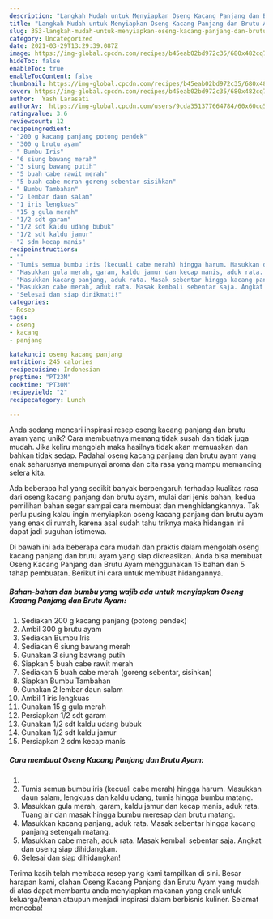 ```yaml
---
description: "Langkah Mudah untuk Menyiapkan Oseng Kacang Panjang dan Brutu Ayam, Lezat Sekali"
title: "Langkah Mudah untuk Menyiapkan Oseng Kacang Panjang dan Brutu Ayam, Lezat Sekali"
slug: 353-langkah-mudah-untuk-menyiapkan-oseng-kacang-panjang-dan-brutu-ayam-lezat-sekali
category: Uncategorized
date: 2021-03-29T13:29:39.087Z
image: https://img-global.cpcdn.com/recipes/b45eab02bd972c35/680x482cq70/oseng-kacang-panjang-dan-brutu-ayam-foto-resep-utama.jpg
hideToc: false
enableToc: true
enableTocContent: false
thumbnail: https://img-global.cpcdn.com/recipes/b45eab02bd972c35/680x482cq70/oseng-kacang-panjang-dan-brutu-ayam-foto-resep-utama.jpg
cover: https://img-global.cpcdn.com/recipes/b45eab02bd972c35/680x482cq70/oseng-kacang-panjang-dan-brutu-ayam-foto-resep-utama.jpg
author:  Yash Larasati
authorAv:  https://img-global.cpcdn.com/users/9cda351377664784/60x60cq50/avatar.jpg
ratingvalue: 3.6
reviewcount: 12
recipeingredient:
- "200 g kacang panjang potong pendek"
- "300 g brutu ayam"
- " Bumbu Iris"
- "6 siung bawang merah"
- "3 siung bawang putih"
- "5 buah cabe rawit merah"
- "5 buah cabe merah goreng sebentar sisihkan"
- " Bumbu Tambahan"
- "2 lembar daun salam"
- "1 iris lengkuas"
- "15 g gula merah"
- "1/2 sdt garam"
- "1/2 sdt kaldu udang bubuk"
- "1/2 sdt kaldu jamur"
- "2 sdm kecap manis"
recipeinstructions:
- ""
- "Tumis semua bumbu iris (kecuali cabe merah) hingga harum. Masukkan daun salam, lengkuas dan kaldu udang, tumis hingga bumbu matang."
- "Masukkan gula merah, garam, kaldu jamur dan kecap manis, aduk rata. Tuang air dan masak hingga bumbu meresap dan brutu matang."
- "Masukkan kacang panjang, aduk rata. Masak sebentar hingga kacang panjang setengah matang."
- "Masukkan cabe merah, aduk rata. Masak kembali sebentar saja. Angkat dan oseng siap dihidangkan."
- "Selesai dan siap dinikmati!"
categories:
- Resep
tags:
- oseng
- kacang
- panjang

katakunci: oseng kacang panjang 
nutrition: 245 calories
recipecuisine: Indonesian
preptime: "PT23M"
cooktime: "PT30M"
recipeyield: "2"
recipecategory: Lunch

---
```



Anda sedang mencari inspirasi resep oseng kacang panjang dan brutu ayam yang unik? Cara membuatnya memang tidak susah dan tidak juga mudah. Jika keliru mengolah maka hasilnya tidak akan memuaskan dan bahkan tidak sedap. Padahal oseng kacang panjang dan brutu ayam yang enak seharusnya mempunyai aroma dan cita rasa yang mampu memancing selera kita.




Ada beberapa hal yang sedikit banyak berpengaruh terhadap kualitas rasa dari oseng kacang panjang dan brutu ayam, mulai dari jenis bahan, kedua pemilihan bahan segar sampai cara membuat dan menghidangkannya. Tak perlu pusing kalau ingin menyiapkan oseng kacang panjang dan brutu ayam yang enak di rumah, karena asal sudah tahu triknya maka hidangan ini dapat jadi suguhan istimewa.


Di bawah ini ada beberapa cara mudah dan praktis dalam mengolah oseng kacang panjang dan brutu ayam yang siap dikreasikan. Anda bisa membuat Oseng Kacang Panjang dan Brutu Ayam menggunakan 15 bahan dan 5 tahap pembuatan. Berikut ini cara untuk membuat hidangannya.

<!--inarticleads1-->

##### Bahan-bahan dan bumbu yang wajib ada untuk menyiapkan Oseng Kacang Panjang dan Brutu Ayam:

1. Sediakan 200 g kacang panjang (potong pendek)
1. Ambil 300 g brutu ayam
1. Sediakan  Bumbu Iris
1. Sediakan 6 siung bawang merah
1. Gunakan 3 siung bawang putih
1. Siapkan 5 buah cabe rawit merah
1. Sediakan 5 buah cabe merah (goreng sebentar, sisihkan)
1. Siapkan  Bumbu Tambahan
1. Gunakan 2 lembar daun salam
1. Ambil 1 iris lengkuas
1. Gunakan 15 g gula merah
1. Persiapkan 1/2 sdt garam
1. Gunakan 1/2 sdt kaldu udang bubuk
1. Gunakan 1/2 sdt kaldu jamur
1. Persiapkan 2 sdm kecap manis




<!--inarticleads2-->

##### Cara membuat Oseng Kacang Panjang dan Brutu Ayam:

1. 
1. Tumis semua bumbu iris (kecuali cabe merah) hingga harum. Masukkan daun salam, lengkuas dan kaldu udang, tumis hingga bumbu matang.
1. Masukkan gula merah, garam, kaldu jamur dan kecap manis, aduk rata. Tuang air dan masak hingga bumbu meresap dan brutu matang.
1. Masukkan kacang panjang, aduk rata. Masak sebentar hingga kacang panjang setengah matang.
1. Masukkan cabe merah, aduk rata. Masak kembali sebentar saja. Angkat dan oseng siap dihidangkan.
1. Selesai dan siap dihidangkan!



Terima kasih telah membaca resep yang kami tampilkan di sini. Besar harapan kami, olahan Oseng Kacang Panjang dan Brutu Ayam yang mudah di atas dapat membantu anda menyiapkan makanan yang enak untuk keluarga/teman ataupun menjadi inspirasi dalam berbisnis kuliner. Selamat mencoba!
